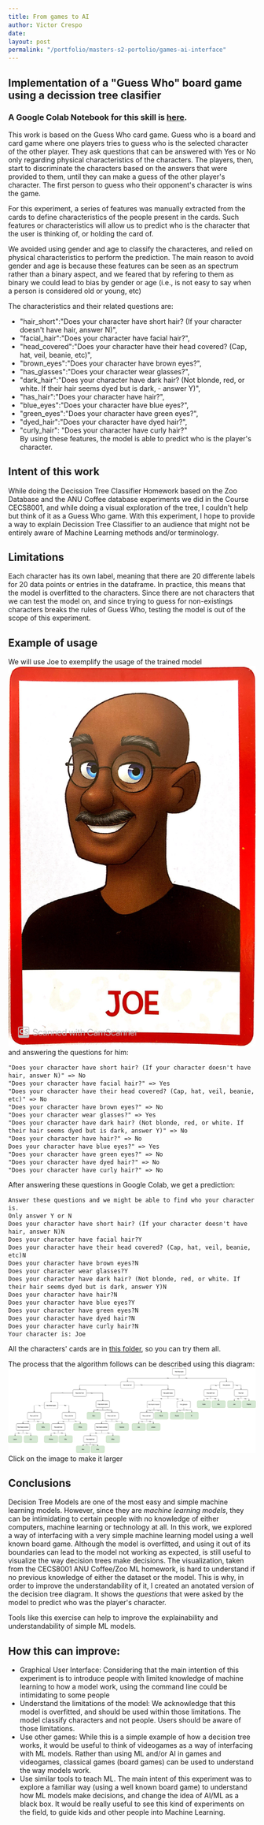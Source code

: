 ```yaml
---
title: From games to AI
author: Victor Crespo
date:
layout: post
permalink: "/portfolio/masters-s2-portolio/games-ai-interface"
---
```


## Implementation of a "Guess Who" board game using a decission tree clasifier
### A Google Colab Notebook for this skill is [here][colab].

This work is based on the Guess Who card game. Guess who is a board and card game where one players tries to guess who is the selected character of the other player. They ask questions that can be answered with Yes or No only regarding physical characteristics of the characters. The players, then, start to discriminate the characters based on the answers that were provided to them, until they can make a guess of the other player's character. The first person to guess who their opponent's character is wins the game.

For this experiment, a series of features was manually extracted from the cards to define characteristics of the people present in the cards. Such features or characteristics will allow us to predict who is the character that the user is thinking of, or holding the card of.

We avoided using gender and age to classify the characteres, and relied on physical characteristics to perform the prediction. The main reason to avoid gender and age is because these features can be seen as an spectrum rather than a binary aspect, and we feared that by refering to them as binary we could lead to bias by gender or age (i.e., is not easy to say when a person is considered old or young, etc)

The characteristics and their related questions are:

- "hair_short":"Does your character have short hair? (If your character doesn't have hair, answer N)",
- "facial_hair":"Does your character have facial hair?",
- "head_covered":"Does your character have their head covered? (Cap, hat, veil, beanie, etc)",
- "brown_eyes":"Does your character have brown eyes?",
- "has_glasses":"Does your character wear glasses?",
- "dark_hair":"Does your character have dark hair? (Not blonde, red, or white. If their hair seems dyed but is dark, - answer Y)",
- "has_hair":"Does your character have hair?",
- "blue_eyes":"Does your character have blue eyes?",
- "green_eyes":"Does your character have green eyes?",
- "dyed_hair":"Does your character have dyed hair?",
- "curly_hair": "Does your character have curly hair?"  
By using these features, the model is able to predict who is the player's character.

## Intent of this work
While doing the Decission Tree Classifier Homework based on the Zoo Database and the ANU Coffee database experiments we did in the Course CECS8001, and while doing a visual exploration of the tree, I couldn't help but think of it as a Guess Who game. With this experiment, I hope to provide a way to explain Decission Tree Classifier to an audience that might not be entirely aware of Machine Learning methods and/or terminology.

## Limitations
Each character has its own label, meaning that there are 20 differente labels for 20 data points or entries in the dataframe. In practice, this means that the model is overfitted to the characters. Since there are not characters that we can test the model on, and since trying to guess for non-existings characters breaks the rules of Guess Who, testing the model is out of the scope of this experiment.

## Example of usage
We will use Joe to exemplify the usage of the trained model  
<img src='/assets/img/Joe.jpg' class='w-50'>  
and answering the questions for him:
```
"Does your character have short hair? (If your character doesn't have hair, answer N)" => No
"Does your character have facial hair?" => Yes
"Does your character have their head covered? (Cap, hat, veil, beanie, etc)" => No
"Does your character have brown eyes?" => No
"Does your character wear glasses?" => Yes
"Does your character have dark hair? (Not blonde, red, or white. If their hair seems dyed but is dark, answer Y)" => No
"Does your character have hair?" => No
Does your character have blue eyes?" => Yes
"Does your character have green eyes?" => No
"Does your character have dyed hair?" => No
"Does your character have curly hair?" => No
```
After answering these questions in Google Colab, we get a prediction:
```
Answer these questions and we might be able to find who your character is.
Only answer Y or N
Does your character have short hair? (If your character doesn't have hair, answer N)N
Does your character have facial hair?Y
Does your character have their head covered? (Cap, hat, veil, beanie, etc)N
Does your character have brown eyes?N
Does your character wear glasses?Y
Does your character have dark hair? (Not blonde, red, or white. If their hair seems dyed but is dark, answer Y)N
Does your character have hair?N
Does your character have blue eyes?Y
Does your character have green eyes?N
Does your character have dyed hair?N
Does your character have curly hair?N
Your character is: Joe
```
All the characters' cards are in [this folder][img_folder], so you can try them all.

The process that the algorithm follows can be described using this diagram:
<a href='/assets/img/decisiontree.png' target='_blank'><img src='/assets/img/decisiontree.png' class='w-75'></a>  
Click on the image to make it larger

## Conclusions
Decision Tree Models are one of the most easy and simple machine learning models. However, since they are _machine learning models_, they can be intimidating to certain people with no knowledge of either computers, machine learning or technology at all. In this work, we explored a way of interfacing with a very simple machine learning model using a well known board game. Although the model is overfitted, and using it out of its boundaries can lead to the model not working as expected, is still useful to visualize the way decision trees make decisions. The visualization, taken from the CECS8001 ANU Coffee/Zoo ML homework, is hard to understand if no previous knowledge of either the dataset or the model. This is why, in order to improve the understandability of it, I created an anotated version of the decision tree diagram. It shows the _questions_ that were asked by the model to predict who was the player's character.

Tools like this exercise can help to improve the explainability and understandability of simple ML models.

## How this can improve:
- Graphical User Interface: Considering that the main intention of this experiment is to introduce people with limited knowledge of machine learning to how a model work, using the command line could be intimidating to some people
- Understand the limitations of the model: We acknowledge that this model is overfitted, and should be used within those limitations. The model classify characters and not people. Users should be aware of those limitations.
- Use other games: While this is a simple example of how a decision tree works, it would be useful to think of videogames as a way of interfacing with ML models. Rather than using ML and/or AI in games and videogames, classical games (board games) can be used to understand the way models work.
- Use similar tools to teach ML. The main intent of this experiment was to explore a familiar way (using a well known board game) to understand how ML models make decisions, and change the idea of AI/ML as a black box. It would be really useful to see this kind of experiments on the field, to guide kids and other people into Machine Learning.

[img_folder]: https://drive.google.com/drive/folders/1VeNs-tGSyv9uOiQ9RuJfnJw-pxfmRwA8?usp=sharing
[colab]: https://colab.research.google.com/drive/1cEAxpUCnk0C64Oy2B_35xU-G76Pl7lXf?usp=sharing